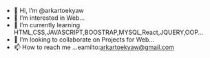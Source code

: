 - 👋 Hi, I’m @arkartoekyaw
- 👀 I’m interested in Web...
- 🌱 I’m currently learning HTML,CSS,JAVASCRIPT,BOOSTRAP,MYSQL,React,JQUERY,OOP...
- 💞️ I’m looking to collaborate on Projects for Web...
- 📫 How to reach me ...eamilto:arkartoekyaw@gmail.com

<!---
arkartoekyaw/arkartoekyaw is a ✨ special ✨ repository because its `README.md` (this file) appears on your GitHub profile.
You can click the Preview link to take a look at your changes.
--->
